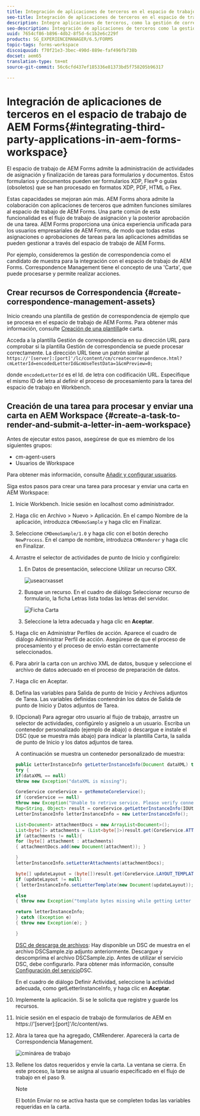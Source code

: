 ```yaml
---
title: Integración de aplicaciones de terceros en el espacio de trabajo de AEM Forms
seo-title: Integración de aplicaciones de terceros en el espacio de trabajo de AEM Forms
description: Integre aplicaciones de terceros, como la gestión de correspondencia, en el espacio de trabajo de AEM Forms.
seo-description: Integración de aplicaciones de terceros como la gestión de correspondencia en el espacio de trabajo de AEM Forms.
uuid: 7654cf86-b896-4db2-8f5d-6c1b2e6c229f
products: SG_EXPERIENCEMANAGER/6.5/FORMS
topic-tags: forms-workspace
discoiquuid: f70f21e3-3bec-490d-889e-faf496fb738b
docset: aem65
translation-type: tm+mt
source-git-commit: 56c6cfd437ef185336e81373bd5f758205b96317

---
```



# Integración de aplicaciones de terceros en el espacio de trabajo de AEM Forms{#integrating-third-party-applications-in-aem-forms-workspace}

El espacio de trabajo de AEM Forms admite la administración de actividades de asignación y finalización de tareas para formularios y documentos. Estos formularios y documentos pueden ser formularios XDP, Flex® o guías (obsoletos) que se han procesado en formatos XDP, PDF, HTML o Flex.

Estas capacidades se mejoran aún más. AEM Forms ahora admite la colaboración con aplicaciones de terceros que admiten funciones similares al espacio de trabajo de AEM Forms. Una parte común de esta funcionalidad es el flujo de trabajo de asignación y la posterior aprobación de una tarea. AEM Forms proporciona una única experiencia unificada para los usuarios empresariales de AEM Forms, de modo que todas estas asignaciones o aprobaciones de tareas para las aplicaciones admitidas se pueden gestionar a través del espacio de trabajo de AEM Forms.

Por ejemplo, consideremos la gestión de correspondencia como el candidato de muestra para la integración con el espacio de trabajo de AEM Forms. Correspondence Management tiene el concepto de una &#39;Carta&#39;, que puede procesarse y permite realizar acciones.

## Crear recursos de Correspondencia {#create-correspondence-management-assets}

Inicio creando una plantilla de gestión de correspondencia de ejemplo que se procesa en el espacio de trabajo de AEM Forms. Para obtener más información, consulte [Creación de una plantilla](../../forms/using/create-letter.md)de carta.

Acceda a la plantilla Gestión de correspondencia en su dirección URL para comprobar si la plantilla Gestión de correspondencia se puede procesar correctamente. La dirección URL tiene un patrón similar al `https://'[server]:[port]'/lc/content/cm/createcorrespondence.html?cmLetterId=encodedLetterId&cmUseTestData=1&cmPreview=0;`

donde `encodedLetterId` es el Id. de letra con codificación URL. Especifique el mismo ID de letra al definir el proceso de procesamiento para la tarea del espacio de trabajo en Workbench.

## Creación de una tarea para procesar y enviar una carta en AEM Workspace {#create-a-task-to-render-and-submit-a-letter-in-aem-workspace}

Antes de ejecutar estos pasos, asegúrese de que es miembro de los siguientes grupos:

* cm-agent-users
* Usuarios de Workspace

Para obtener más información, consulte [Añadir y configurar usuarios](/help/forms/using/admin-help/adding-configuring-users.md).

Siga estos pasos para crear una tarea para procesar y enviar una carta en AEM Workspace:

1. Inicie Workbench. Inicie sesión en localhost como administrador.
1. Haga clic en Archivo > Nuevo > Aplicación. En el campo Nombre de la aplicación, introduzca `CMDemoSample` y haga clic en Finalizar.
1. Seleccione `CMDemoSample/1.0` y haga clic con el botón derecho `NewProcess`. En el campo de nombre, introduzca `CMRenderer` y haga clic en Finalizar.
1. Arrastre el selector de actividades de punto de Inicio y configúrelo:

   1. En Datos de presentación, seleccione Utilizar un recurso CRX.

      ![useacrxasset](assets/useacrxasset.png)

   1. Busque un recurso. En el cuadro de diálogo Seleccionar recurso de formulario, la ficha Letras lista todas las letras del servidor.

      ![Ficha Carta](assets/letter_tab_new.png)

   1. Seleccione la letra adecuada y haga clic en **Aceptar**.

1. Haga clic en Administrar Perfiles de acción. Aparece el cuadro de diálogo Administrar Perfil de acción. Asegúrese de que el proceso de procesamiento y el proceso de envío están correctamente seleccionados.
1. Para abrir la carta con un archivo XML de datos, busque y seleccione el archivo de datos adecuado en el proceso de preparación de datos.
1. Haga clic en Aceptar.
1. Defina las variables para Salida de punto de Inicio y Archivos adjuntos de Tarea. Las variables definidas contendrán los datos de Salida de punto de Inicio y Datos adjuntos de Tarea.
1. (Opcional) Para agregar otro usuario al flujo de trabajo, arrastre un selector de actividades, configúrelo y asígnelo a un usuario. Escriba un contenedor personalizado (ejemplo de abajo) o descargue e instale el DSC (que se muestra más abajo) para indicar la plantilla Carta, la salida de punto de Inicio y los datos adjuntos de tarea.

   A continuación se muestra un contenedor personalizado de muestra:

   ```java
   public LetterInstanceInfo getLetterInstanceInfo(Document dataXML) throws Exception {
   try {
   if(dataXML == null)
   throw new Exception("dataXML is missing");
   
   CoreService coreService = getRemoteCoreService();
   if (coreService == null)
   throw new Exception("Unable to retrive service. Please verify connection details.");
   Map<String, Object> result = coreService.getLetterInstanceInfo(IOUtils.toString(dataXML.getInputStream(), "UTF-8"));
   LetterInstanceInfo letterInstanceInfo = new LetterInstanceInfo();
   
   List<Document> attachmentDocs = new ArrayList<Document>();
   List<byte[]> attachments = (List<byte[]>)result.get(CoreService.ATTACHMENT_KEY);
   if (attachments != null){
   for (byte[] attachment : attachments)
   { attachmentDocs.add(new Document(attachment)); }
   
   }
   letterInstanceInfo.setLetterAttachments(attachmentDocs);
   
   byte[] updateLayout = (byte[])result.get(CoreService.LAYOUT_TEMPLATE_KEY);
   if (updateLayout != null)
   { letterInstanceInfo.setLetterTemplate(new Document(updateLayout)); }
   
   else
   { throw new Exception("template bytes missing while getting Letter instance Info."); }
   
   return letterInstanceInfo;
   } catch (Exception e)
   { throw new Exception(e); }
   
   }
   ```

   [DSC de descarga de archivos](assets/dscsample.zip): Hay disponible un DSC de muestra en el archivo DSCSample.zip adjunto anteriormente. Descargue y descomprima el archivo DSCSample.zip. Antes de utilizar el servicio DSC, debe configurarlo. Para obtener más información, consulte [Configuración del servicio](../../forms/using/add-action-button-in-create-correspondence-ui.md#p-configure-the-dsc-service-p)DSC.

   En el cuadro de diálogo Definir Actividad, seleccione la actividad adecuada, como getLetterInstanceInfo, y haga clic en **Aceptar**.

1. Implemente la aplicación. Si se le solicita que registre y guarde los recursos.
1. Inicie sesión en el espacio de trabajo de formularios de AEM en https://&#39;[server]:[port]&#39;/lc/content/ws.
1. Abra la tarea que ha agregado, CMRenderer. Aparecerá la carta de Correspondencia Management.

   ![cminárea de trabajo](assets/cminworkspace.png)

1. Rellene los datos requeridos y envíe la carta. La ventana se cierra. En este proceso, la tarea se asigna al usuario especificado en el flujo de trabajo en el paso 9.

   >[!NOTE]
   >
   >El botón Enviar no se activa hasta que se completen todas las variables requeridas en la carta.
